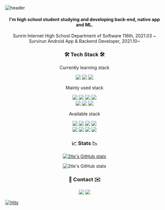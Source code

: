 ![header](https://capsule-render.vercel.app/api?type=waving&color=fad7d4&height=300&section=header&text=👨‍💻2tle's%20github&fontSize=80)
<h4 align="center">I'm high school student studying and developing back-end, native app and ML.</h6>
<p align="center">
    Sunrin Internet High School Department of Software 116th, 2021.03 ~<br>
    Survirun Android App & Backend Developer, 2021.10~<br>
</p>


<h3 align="center">🛠 Tech Stack 🛠</h3>
<p align="center">Currently learning stack</p>
<p align="center">
    <img src="https://img.shields.io/badge/Spring-6DB33F?style=for-the-badge&logo=Spring&logoColor=black">
    <img src="https://img.shields.io/badge/Docker-2496ED?style=for-the-badge&logo=Docker&logoColor=black">
    <img src="https://img.shields.io/badge/AWS-FF9900?style=for-the-badge&logo=Amazon%20AWS&logoColor=black">
</p>


<p align="center">Mainly used stack</p>
<p align="center">
    <img src="https://img.shields.io/badge/Javascript-F7DF1E?style=for-the-badge&logo=Javascript&logoColor=black">
    <img src="https://img.shields.io/badge/Node.js-339933?style=for-the-badge&logo=Node.js&logoColor=black">
    <img src="https://img.shields.io/badge/Express.js-C9C9C9?style=for-the-badge&logo=Express&logoColor=black">
    <img src="https://img.shields.io/badge/MongoDB-47A248?style=for-the-badge&logo=MongoDB&logoColor=black"><br>
    <img src="https://img.shields.io/badge/Android%20Studio-3DDC84?style=for-the-badge&logo=Android%20Studio&logoColor=black">
    <img src="https://img.shields.io/badge/Kotlin-7F52FF?style=for-the-badge&logo=Kotlin&logoColor=black">
    <img src="https://img.shields.io/badge/Python-3776AB?style=for-the-badge&logo=Python&logoColor=black">
</p>

<p align="center">Available stack</p>
<p align="center">
    <img src="https://img.shields.io/badge/TypeScript-3178C6?style=for-the-badge&logo=TypeScript&logoColor=black">
    <img src="https://img.shields.io/badge/PHP-777BB4?style=for-the-badge&logo=PHP&logoColor=black">
    <img src="https://img.shields.io/badge/Socket.io-010101?style=for-the-badge&logo=Socket.io&logoColor=black">
    <img src="https://img.shields.io/badge/MySQL-4479A1?style=for-the-badge&logo=MySQL&logoColor=black"><br>
    <img src="https://img.shields.io/badge/TensorFlow-FF6F00?style=for-the-badge&logo=TensorFlow&logoColor=black">
    <img src="https://img.shields.io/badge/Keras-D00000?style=for-the-badge&logo=Keras&logoColor=black">
    <img src="https://img.shields.io/badge/Flutter-02569B?style=for-the-badge&logo=Flutter&logoColor=black">
    <img src="https://img.shields.io/badge/Ubuntu-E95420?style=for-the-badge&logo=Ubuntu&logoColor=black">
</p>



<h3 align="center">📈 Stats 📉</h3>

<div align="center" style="text-align:center">

[![2tle's GitHub stats](https://github-readme-stats.vercel.app/api?username=2tle&show_icons=true&title_color=FAACD4&text_color=FAACD4&icon_color=FAACD4&border_color=FAACD4&count_private=true)](https://github.com/2tle)


![2tle's GitHub stats](https://github-readme-stats.vercel.app/api/top-langs/?username=2tle&layout=compact&hide=html,css,ejs)

</div>
    
<h3 align="center">📮 Contact ✉️</h3>
<div align="center" style="text-align:center">
    <a href="https://www.instagram.com/_string._.ju_/"><img src="https://img.shields.io/badge/Instagram-E4405F?style=for-the-badge&logo=Instagram&logoColor=black"></a> <a href="mailto:iam@2tle.io"><img src="https://img.shields.io/badge/iam@2tle.io-30B980?style=for-the-badge&logo=Minutemailer&logoColor=black"></a>
</div>

[![Hits](https://hits.seeyoufarm.com/api/count/incr/badge.svg?url=https%3A%2F%2Fgithub.com%2F2tle&count_bg=%2379C83D&title_bg=%23555555&icon=&icon_color=%23E7E7E7&title=hits&edge_flat=false)](https://github.com/2tle)
